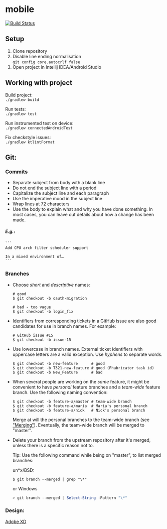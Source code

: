 # mobile  
[![Build Status](http://149.156.146.249:60001/jenkins/job/mobile/job/master/badge/icon?style=flat-square)](http://149.156.146.249:60001/jenkins/job/mobile/job/master/)

## Setup
 1. Clone repository
 2. Disable line ending normalisation  
  ```git config core.autocrlf false```
 3. Open project in Intellij IDEA/Android Studio

## Working with project
Build project:  
```./gradlew build```

Run tests:  
```./gradlew test```

Run instrumented test on device:  
```./gradlew connectedAndroidTest```

Fix checkstyle issues:  
```./gradlew ktlintFormat```

## Git:
### Commits
* Separate subject from body with a blank line
* Do not end the subject line with a period
* Capitalize the subject line and each paragraph
* Use the imperative mood in the subject line
* Wrap lines at 72 characters
* Use the body to explain what and why you have done something. In most cases, you can leave out details about how a change has been made.  

##### E.g.:
    ```
    Add CPU arch filter scheduler support
    
    In a mixed environment of…
    ```
### Branches
* Choose *short* and *descriptive* names:

  ```shell
  # good
  $ git checkout -b oauth-migration

  # bad - too vague
  $ git checkout -b login_fix
  ```

* Identifiers from corresponding tickets in a GitHub
  issue are also good candidates for use in branch names. For example:

  ```shell
  # GitHub issue #15
  $ git checkout -b issue-15
  ```

* Use lowercase in branch names. External ticket identifiers with uppercase
  letters are a valid exception. Use *hyphens* to separate words.

  ```shell
  $ git checkout -b new-feature      # good
  $ git checkout -b T321-new-feature # good (Phabricator task id)
  $ git checkout -b New_Feature      # bad
  ```

* When several people are working on the *same* feature, it might be convenient
  to have *personal* feature branches and a *team-wide* feature branch.
  Use the following naming convention:

  ```shell
  $ git checkout -b feature-a/master # team-wide branch
  $ git checkout -b feature-a/maria  # Maria's personal branch
  $ git checkout -b feature-a/nick   # Nick's personal branch
  ```

  Merge at will the personal branches to the team-wide branch (see ["Merging"](#merging)).
  Eventually, the team-wide branch will be merged to "master".

* Delete your branch from the upstream repository after it's merged, unless
  there is a specific reason not to.

  Tip: Use the following command while being on "master", to list merged
  branches:  
  
  un*x/BSD:
  ```shell
  $ git branch --merged | grep "\*"
  ```
  or Windows
  ```powershell
  > git branch --merged | Select-String -Pattern "\*" 
  ```

### Design:
  [Adobe XD](https://xd.adobe.com/view/71b0d38f-02fb-452f-4f07-58be0126f00e-0781/)
